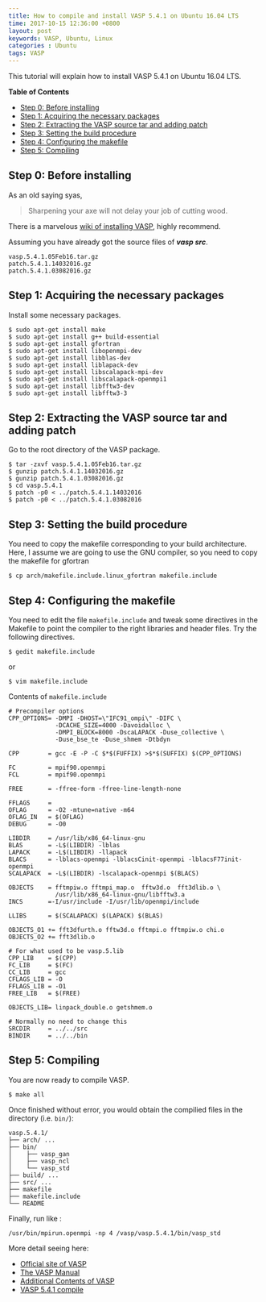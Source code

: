 ```yaml
---
title: How to compile and install VASP 5.4.1 on Ubuntu 16.04 LTS
time: 2017-10-15 12:36:00 +0800
layout: post
keywords: VASP, Ubuntu, Linux
categories : Ubuntu
tags: VASP
---
```


This tutorial will explain how to install VASP 5.4.1 on Ubuntu 16.04 LTS.

**Table of Contents**

- [Step 0: Before installing](#step-0-before-installing)
- [Step 1: Acquiring the necessary packages](#step-1-acquiring-the-necessary-packages)
- [Step 2: Extracting the VASP source tar and adding patch](#step-2-extracting-the-vasp-source-tar-and-adding-patch)
- [Step 3: Setting the build procedure](#step-3-setting-the-build-procedure)
- [Step 4: Configuring the makefile](#step-4-configuring-the-makefile)
- [Step 5: Compiling](#step-5-compiling)


Step 0: Before installing
-------------------------

As an old saying syas, 

> Sharpening your axe will not delay your job of cutting wood.

There is a marvelous [wiki of installing VASP](https://cms.mpi.univie.ac.at/wiki/index.php/Installing_VASP), highly recommend.

Assuming you have already got the source files of ***vasp src***.

```
vasp.5.4.1.05Feb16.tar.gz
patch.5.4.1.14032016.gz
patch.5.4.1.03082016.gz
```


Step 1: Acquiring the necessary packages
----------------------------------------

Install some necessary packages.

```
$ sudo apt-get install make
$ sudo apt-get install g++ build-essential 
$ sudo apt-get install gfortran
$ sudo apt-get install libopenmpi-dev
$ sudo apt-get install libblas-dev
$ sudo apt-get install liblapack-dev
$ sudo apt-get install libscalapack-mpi-dev
$ sudo apt-get install libscalapack-openmpi1
$ sudo apt-get install libfftw3-dev
$ sudo apt-get install libfftw3-3
```

Step 2: Extracting the VASP source tar and adding patch
-------------------------------------------------------

Go to the root directory of the VASP package.

```
$ tar -zxvf vasp.5.4.1.05Feb16.tar.gz
$ gunzip patch.5.4.1.14032016.gz
$ gunzip patch.5.4.1.03082016.gz
$ cd vasp.5.4.1
$ patch -p0 < ../patch.5.4.1.14032016
$ patch -p0 < ../patch.5.4.1.03082016
```

Step 3: Setting the build procedure
-----------------------------------
You need to copy the makefile corresponding to your build architecture. Here, I assume we are going to use the GNU compiler, so you need to copy the makefile for gfortran

```
$ cp arch/makefile.include.linux_gfortran makefile.include
```

Step 4: Configuring the makefile
--------------------------------

You need to edit the file `makefile.include` and tweak some directives in the Makefile to point the compiler to the right libraries and header files. Try the following directives.

```
$ gedit makefile.include
```

or 

```
$ vim makefile.include
```

Contents of `makefile.include`

```
# Precompiler options
CPP_OPTIONS= -DMPI -DHOST=\"IFC91_ompi\" -DIFC \
             -DCACHE_SIZE=4000 -Davoidalloc \
             -DMPI_BLOCK=8000 -DscaLAPACK -Duse_collective \
             -Duse_bse_te -Duse_shmem -Dtbdyn

CPP        = gcc -E -P -C $*$(FUFFIX) >$*$(SUFFIX) $(CPP_OPTIONS)

FC         = mpif90.openmpi
FCL        = mpif90.openmpi

FREE       = -ffree-form -ffree-line-length-none

FFLAGS     = 
OFLAG      = -O2 -mtune=native -m64
OFLAG_IN   = $(OFLAG)
DEBUG      = -O0

LIBDIR     = /usr/lib/x86_64-linux-gnu
BLAS       = -L$(LIBDIR) -lblas
LAPACK     = -L$(LIBDIR) -llapack
BLACS      = -lblacs-openmpi -lblacsCinit-openmpi -lblacsF77init-openmpi
SCALAPACK  = -L$(LIBDIR) -lscalapack-openmpi $(BLACS)

OBJECTS    = fftmpiw.o fftmpi_map.o  fftw3d.o  fft3dlib.o \
             /usr/lib/x86_64-linux-gnu/libfftw3.a
INCS       =-I/usr/include -I/usr/lib/openmpi/include

LLIBS      = $(SCALAPACK) $(LAPACK) $(BLAS)

OBJECTS_O1 += fft3dfurth.o fftw3d.o fftmpi.o fftmpiw.o chi.o
OBJECTS_O2 += fft3dlib.o

# For what used to be vasp.5.lib
CPP_LIB    = $(CPP)
FC_LIB     = $(FC) 
CC_LIB     = gcc
CFLAGS_LIB = -O
FFLAGS_LIB = -O1
FREE_LIB   = $(FREE)

OBJECTS_LIB= linpack_double.o getshmem.o

# Normally no need to change this
SRCDIR     = ../../src
BINDIR     = ../../bin

```

Step 5: Compiling
-----------------

You are now ready to compile VASP.

`$ make all`

Once finished without error, you would obtain the compilied files in the directory (i.e. `bin/`):


```
vasp.5.4.1/
├── arch/ ...
├── bin/ 
│    ├── vasp_gan
│    ├── vasp_ncl
│    └── vasp_std
├── build/ ...
├── src/ ...
├── makefile
├── makefile.include
└── README
```


Finally, run like :

```
/usr/bin/mpirun.openmpi -np 4 /vasp/vasp.5.4.1/bin/vasp_std
```


More detail seeing here:

   - [Official site of VASP](https://www.vasp.at/)
   - [The VASP Manual](https://cms.mpi.univie.ac.at/wiki/index.php/The_VASP_Manual)
   - [Additional Contents of VASP](https://cms.mpi.univie.ac.at/vasp/vaspContents.html)
   - [VASP 5.4.1 compile](https://www5.hp-ez.com/hp/calculations/page232)